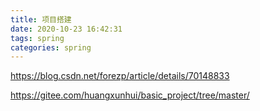 ```yaml
---
title: 项目搭建
date: 2020-10-23 16:42:31
tags: spring
categories: spring
---
```


https://blog.csdn.net/forezp/article/details/70148833

https://gitee.com/huangxunhui/basic_project/tree/master/
